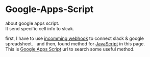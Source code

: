 # Google-Apps-Script
about google apps script.  
It send specific cell info to slcak.  

first, I have to use [incomming webhook](https://api.slack.com/incoming-webhooks) to connect slack & google spreadsheet.  
and then,  found method for [JavaScript](https://docs.microsoft.com/ko-kr/scripting/javascript/reference/indexof-method-array-javascript) in this page.   
This is [Google Apps Script](https://developers.google.com/apps-script/reference/calendar/) url to search some useful method.
